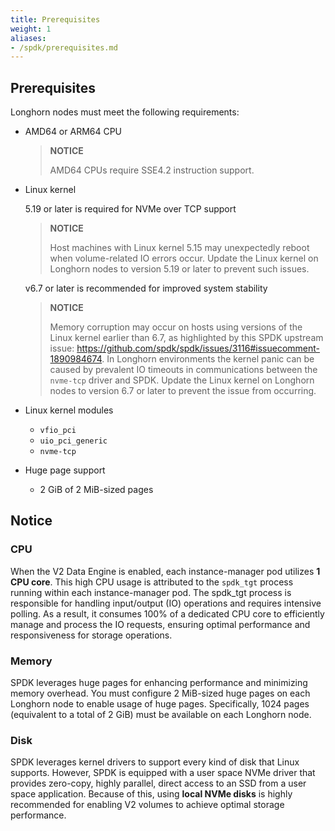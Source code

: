 ```yaml
---
title: Prerequisites
weight: 1
aliases:
- /spdk/prerequisites.md
---
```


## Prerequisites

Longhorn nodes must meet the following requirements:

- AMD64 or ARM64 CPU
  > **NOTICE**
  >
  >  AMD64 CPUs require SSE4.2 instruction support.

- Linux kernel

  5.19 or later is required for NVMe over TCP support
  > **NOTICE**
  >
  > Host machines with Linux kernel 5.15 may unexpectedly reboot when volume-related IO errors occur. Update the Linux kernel on Longhorn nodes to version 5.19 or later to prevent such issues.

  v6.7 or later is recommended for improved system stability
  > **NOTICE**
  >
  > Memory corruption may occur on hosts using versions of the Linux kernel earlier than 6.7, as highlighted by this SPDK upstream issue: https://github.com/spdk/spdk/issues/3116#issuecomment-1890984674. In Longhorn environments the kernel panic can be caused by prevalent IO timeouts in communications between the `nvme-tcp` driver and SPDK. Update the Linux kernel on Longhorn nodes to version 6.7 or later to prevent the issue from occurring.

- Linux kernel modules
  - `vfio_pci`
  - `uio_pci_generic`
  - `nvme-tcp`

- Huge page support
  - 2 GiB of 2 MiB-sized pages

## Notice

### CPU

When the V2 Data Engine is enabled, each instance-manager pod utilizes **1 CPU core**. This high CPU usage is attributed to the `spdk_tgt` process running within each instance-manager pod. The spdk_tgt process is responsible for handling input/output (IO) operations and requires intensive polling. As a result, it consumes 100% of a dedicated CPU core to efficiently manage and process the IO requests, ensuring optimal performance and responsiveness for storage operations.

### Memory

SPDK leverages huge pages for enhancing performance and minimizing memory overhead. You must configure 2 MiB-sized huge pages on each Longhorn node to enable usage of huge pages. Specifically, 1024 pages (equivalent to a total of 2 GiB) must be available on each Longhorn node.


### Disk

SPDK leverages kernel drivers to support every kind of disk that Linux supports. However, SPDK is equipped with a user space NVMe driver that provides zero-copy, highly parallel, direct access to an SSD from a user space application. Because of this, using **local NVMe disks** is highly recommended for enabling V2 volumes to achieve optimal storage performance.